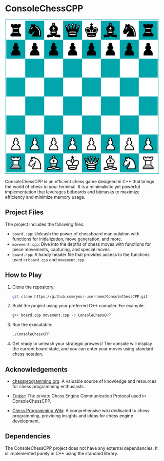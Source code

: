 # ConsoleChessCPP

![Chessboard](chessboard-29630_1280.png)

ConsoleChessCPP is an efficient chess game designed in C++ that brings the world of chess to your terminal. It is a minimalistic yet powerful implementation that leverages bitboards and bitmasks to maximize efficiency and minimize memory usage.

## Project Files

The project includes the following files:

- `board.cpp`: Unleash the power of chessboard manipulation with functions for initialization, move generation, and more.
- `movement.cpp`: Dive into the depths of chess moves with functions for piece movements, capturing, and special moves.
- `board.hpp`: A handy header file that provides access to the functions used in `board.cpp` and `movement.cpp`.

## How to Play

1. Clone the repository:

   ```bash
   git clone https://github.com/your-username/ConsoleChessCPP.git
   ```

2. Build the project using your preferred C++ compiler. For example:

   ```bash
   g++ board.cpp movement.cpp -o ConsoleChessCPP
   ```

3. Run the executable:

   ```bash
   ./ConsoleChessCPP
   ```

4. Get ready to unleash your strategic prowess! The console will display the current board state, and you can enter your moves using standard chess notation.

## Acknowledgements

- [chessprogramming.org](https://www.chessprogramming.org/): A valuable source of knowledge and resources for chess programming enthusiasts.

- [Tinker](https://www.chessprogramming.net/tinker/): The private Chess Engine Communication Protocol used in ConsoleChessCPP.

- [Chess Programming Wiki](https://www.stmintz.com/ccc/index.php?id=487844): A comprehensive wiki dedicated to chess programming, providing insights and ideas for chess engine development.

## Dependencies

The ConsoleChessCPP project does not have any external dependencies. It is implemented purely in C++ using the standard library.

